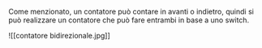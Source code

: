 Come menzionato, un contatore può contare in avanti o indietro, quindi si può realizzare un contatore che può fare entrambi in base a uno switch.

![[contatore bidirezionale.jpg]]